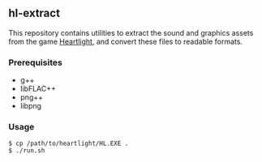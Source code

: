 ## hl-extract

This repository contains utilities to extract the sound and graphics assets from the game [Heartlight](https://www.mobygames.com/game/dos/heartlight), and convert these files to readable formats.

### Prerequisites

* g++
* libFLAC++
* png++
* libpng

### Usage

````
$ cp /path/to/heartlight/HL.EXE .
$ ./run.sh
````
